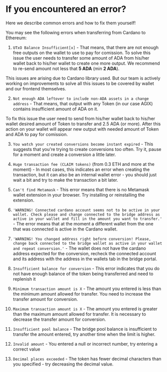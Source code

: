 # If you encountered an error?
Here we describe common errors and how to fix them yourself!

You may see the following errors when transferring from Cardano to Ethereum:

1. `UTxO Balance Insufficient[x]` - That means, that there are not enough free outputs on the wallet to use to pay for comission. To solve this issue the user needs to transfer some amount of ADA from his/her wallet back to his/her wallet to create one more output. We recommend to re-send amount not less that **5 ADA** (min **2 ADA**).

This issues are arising due to Cardano library used. But our team is actively working on improvements to solve all this issues to be covered by wallet and our frontend themselves.

2. `Not enough ADA leftover to include non-ADA assets in a change address` - That means, that output with any Token (in our case AGIX) contains insufficient amount of ADA on it. 

To fix this issue the user need to send from his/her wallet back to his/her wallet desired amount of Token to transfer and 2.5 ADA (or more). After this action on your wallet will appear new output with needed amount of Token and ADA to pay for comission.

3. `You watch your created conversions become instant expired` - This suggests that you're trying to create conversions too often. Try it, pause for a moment and create a conversion a little later.

4. `Huge transaction fee (CLAIM tokens)` (from 0.3 ETH and more at the moment) - In most cases, this indicates an error when creating the transaction, but it can also be an internal wallet error - you should just wait a bit and try to make the transaction a bit later.

5. `Can't find Metamask` - This error means that there is no Metamask wallet extension in your browser. Try installing or reinstalling the extension.

6. `'WARNING! Connected cardano account seems not to be active in your wallet. Check please and change connected to the bridge address as active in your wallet and fill in the amount you want to transfer.'` - The error means that at the moment a different wallet from the one that was connected is active in the Cardano wallet.

7. `'WARNING! You changed address right before conversion! Please, change back connected to the bridge wallet as active in your wallet and repeat conversion.'` - The wallet does not have the cardano address expected for the conversion, recheck the connected account and its address with the address in the wallets tab in the bridge portal.

8. `Insufficient balance for conversion` - This error indicates that you do not have enough balance of the token being transferred and need to replenish it

9. `Minimum transaction amount is X` - The amount you entered is less than the minimum amount allowed for transfer. You need to increase the transfer amount for conversion.

10. `Maximum transaction amount is X` - The amount you entered is greater than the maximum amount allowed for transfer. It is necessary to decrease the transfer amount for conversion.

11. `Insufficient pool balance` - The bridge pool balance is insufficient to transfer the amount entered, try another time when the limit is higher.

12. `Invalid amount` - You entered a null or incorrect number, try entering a correct value

13. `Decimal places exceeded` - The token has fewer decimal characters than you specified - try decreasing the decimal value.